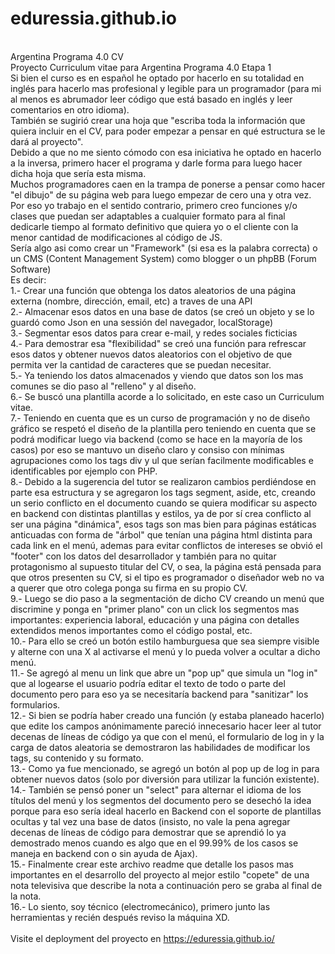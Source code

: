 # eduressia.github.io
<br />
Argentina Programa 4.0 CV<br />
Proyecto Curriculum vitae para Argentina Programa 4.0 Etapa 1<br />
Si bien el curso es en español he optado por hacerlo en su totalidad en inglés para hacerlo mas profesional y legible para un programador (para mi al menos es abrumador leer código que está basado en inglés y leer comentarios en otro idioma).<br />
También se sugirió crear una hoja que "escriba toda la información que quiera incluir en el CV, para poder empezar a pensar en qué estructura se le dará al proyecto".<br />
Debido a que no me siento cómodo con esa iniciativa he optado en hacerlo a la inversa, primero hacer el programa y darle forma para luego hacer dicha hoja que sería esta misma.<br />
Muchos programadores caen en la trampa de ponerse a pensar como hacer "el dibujo" de su página web para luego empezar de cero una y otra vez.<br />
Por eso yo trabajo en el sentido contrario, primero creo funciones y/o clases que puedan ser adaptables a cualquier formato para al final dedicarle tiempo al formato definitivo que quiera yo o el cliente con la menor cantidad de modificaciones al código de JS.<br />
Sería algo asi como crear un "Framework" (si esa es la palabra correcta) o un CMS (Content Management System) como blogger o un phpBB (Forum Software)<br />
Es decir:<br />
1.- Crear una función que obtenga los datos aleatorios de una página externa (nombre, dirección, email, etc) a traves de una API<br />
2.- Almacenar esos datos en una base de datos (se creó un objeto y se lo guardó como Json en una sessión del navegador, localStorage)<br />
3.- Segmentar esos datos para crear e-mail, y redes sociales ficticias<br />
4.- Para demostrar esa "flexibilidad" se creó una función para refrescar esos datos y obtener nuevos datos aleatorios con el objetivo de que permita ver la cantidad de caracteres que se puedan necesitar.<br />
5.- Ya teniendo los datos almacenados y viendo que datos son los mas comunes se dio paso al "relleno" y al diseño.<br />
6.- Se buscó una plantilla acorde a lo solicitado, en este caso un Curriculum vitae.<br />
7.- Teniendo en cuenta que es un curso de programación y no de diseño gráfico se respetó el diseño de la plantilla pero teniendo en cuenta que se podrá modificar luego via backend (como se hace en la mayoría de los casos) por eso se mantuvo un diseño claro y consiso con mínimas agrupaciones como los tags div y ul que serían facilmente modificables e identificables por ejemplo con PHP.<br />
8.- Debido a la sugerencia del tutor se realizaron cambios perdiéndose en parte esa estructura y se agregaron los tags segment, aside, etc, creando un serio conflicto en el documento cuando se quiera modificar su aspecto en backend con distintas plantillas y estilos, ya de por sí crea conflicto al ser una página "dinámica", esos tags son mas bien para páginas estáticas anticuadas con forma de "árbol" que tenían una página html distinta para cada link en el menú, ademas para evitar conflictos de intereses se obvió el "footer" con los datos del desarrollador y también para no quitar protagonismo al supuesto titular del CV, o sea, la página está pensada para que otros presenten su CV, si el tipo es programador o diseñador web no va a querer que otro colega ponga su firma en su propio CV.<br />
9.- Luego se dio paso a la segmentación de dicho CV creando un menú que discrimine y ponga en "primer plano" con un click los segmentos mas importantes: experiencia laboral, educación y una página con detalles extendidos menos importantes como el código postal, etc.<br />
10.- Para ello se creó un botón estilo hamburguesa que sea siempre visible y alterne con una X al activarse el menú y lo pueda volver a ocultar a dicho menú.<br />
11.- Se agregó al menu un link que abre un "pop up" que simula un "log in" que al logearse el usuario podría editar el texto de todo o parte del documento pero para eso ya se necesitaría backend para "sanitizar" los formularios.<br />
12.- Si bien se podría haber creado una función (y estaba planeado hacerlo) que edite los campos anónimamente pareció innecesario hacer leer al tutor decenas de líneas de código ya que con el menú, el formulario de log in y la carga de datos aleatoria se demostraron las habilidades de modificar los tags, su contenido y su formato.<br />
13.- Como ya fue mencionado, se agregó un botón al pop up de log in para obtener nuevos datos (solo por diversión para utilizar la función existente).<br />
14.- También se pensó poner un "select" para alternar el idioma de los títulos del menú y los segmentos del documento pero se desechó la idea porque para eso sería ideal hacerlo en Backend con el soporte de plantillas ocultas y tal vez una base de datos (insisto, no vale la pena agregar decenas de líneas de código para demostrar que se aprendió lo ya demostrado menos cuando es algo que en el 99.99% de los casos se maneja en backend con o sin ayuda de Ajax).<br />
15.- Finalmente crear este archivo readme que detalle los pasos mas importantes en el desarrollo del proyecto al mejor estilo "copete" de una nota televisiva que describe la nota a continuación pero se graba al final de la nota.<br />
16.- Lo siento, soy técnico (electromecánico), primero junto las herramientas y recién después reviso la máquina XD.<br />
<br />
Visite el deployment del proyecto en <a href="https://eduressia.github.io/" target="_blank">https://eduressia.github.io/</a><br />